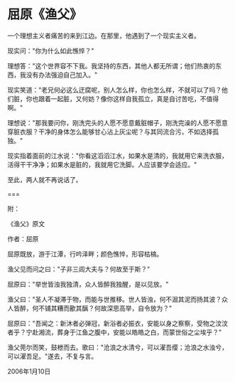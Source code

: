 # 屈原《渔父》

一个理想主义者痛苦的来到江边。在那里，他遇到了一个现实主义者。

现实问："你为什么如此憔悴？"

理想答："这个世界容不下我。我坚持的东西，其他人都无所谓；他们热衷的东西，我没有办法强迫自己加入。"

现实笑道："老兄何必这么迂腐呢，别人怎么样，你也怎么样，不就可以了吗？他们脏，你也跟着一起脏，又何妨？像你这样自我孤立，真是自讨苦吃，不值得啊。"

理想说："那我要问你，刚洗完头的人愿不愿意戴脏帽子，刚洗完澡的人愿不愿意穿脏衣服？干净的身体怎么能够甘心沾上灰尘呢？与其同流合污，不如选择孤独。"

现实指着面前的江水说："你看这滔滔江水，如果水是清的，我就用它来洗衣服，活得干干净净；如果水是脏的，我就用它洗脚。人应该要学会适应。"

至此，两人就不再说话了。

===

附：

《渔父》原文

作者：屈原


屈原既放，游于江潭，行吟泽畔；颜色憔悴，形容枯槁。

渔父见而问之曰："子非三闾大夫与？何故至于斯？"

屈原曰："举世皆浊我独清，众人皆醉我独醒，是以见放。"

渔父曰："圣人不凝滞于物，而能与世推移。世人皆浊，何不淈其泥而扬其波？众人皆醉，何不铺其糟而歠其醨？何故深思高举，自令放为？"

屈原曰："吾闻之：新沐者必弹冠，新浴者必振衣，安能以身之察察，受物之汶汶者乎？宁赴湘流，葬身于江鱼之腹中，安能以皓皓之白，而蒙世俗之尘埃乎？"

渔父莞尔而笑，鼓枻而去。歌曰："沧浪之水清兮，可以濯吾缨；沧浪之水浊兮，可以濯吾足。"遂去，不复与言。

2006年1月10日
